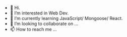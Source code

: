 - 👋 Hi.
- 👀 I’m interested in Web Dev.
- 🌱 I’m currently learning JavaScript/ Mongoose/ React.
- 💞️ I’m looking to collaborate on ...
- 📫 How to reach me ...

<!---
Ank1x/Ank1x is a ✨ special ✨ repository because its `README.md` (this file) appears on your GitHub profile.
You can click the Preview link to take a look at your changes.
--->
